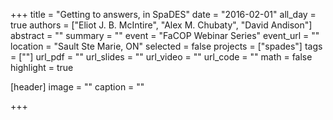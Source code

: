 +++
title = "Getting to answers, in SpaDES"
date = "2016-02-01"
all_day = true
authors = ["Eliot J. B. McIntire", "Alex M. Chubaty", "David Andison"]
abstract = ""
summary = ""
event = "FaCOP Webinar Series"
event_url = ""
location = "Sault Ste Marie, ON"
selected = false
projects = ["spades"]
tags = [""]
url_pdf = ""
url_slides = ""
url_video = ""
url_code = ""
math = false
highlight = true

[header]
image = ""
caption = ""

+++
